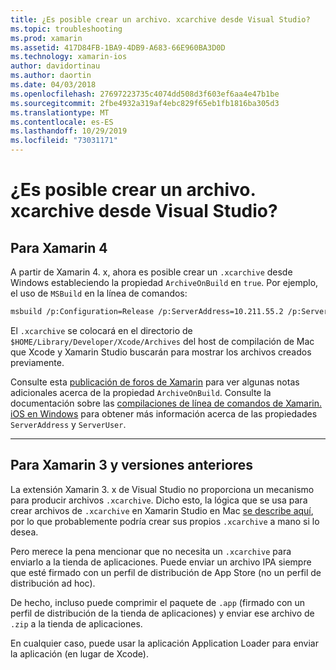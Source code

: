 ```yaml
---
title: ¿Es posible crear un archivo. xcarchive desde Visual Studio?
ms.topic: troubleshooting
ms.prod: xamarin
ms.assetid: 417D84FB-1BA9-4DB9-A683-66E960BA3D0D
ms.technology: xamarin-ios
author: davidortinau
ms.author: daortin
ms.date: 04/03/2018
ms.openlocfilehash: 27697223735c4074dd508d3f603ef6aa4e47b1be
ms.sourcegitcommit: 2fbe4932a319af4ebc829f65eb1fb1816ba305d3
ms.translationtype: MT
ms.contentlocale: es-ES
ms.lasthandoff: 10/29/2019
ms.locfileid: "73031171"
---
```

# <a name="is-it-possible-to-create-a-xcarchive-archive-from-visual-studio"></a>¿Es posible crear un archivo. xcarchive desde Visual Studio?

## <a name="for-xamarin-4"></a>Para Xamarin 4

A partir de Xamarin 4. x, ahora es posible crear un `.xcarchive` desde Windows estableciendo la propiedad `ArchiveOnBuild` en `true`. Por ejemplo, el uso de `MSBuild` en la línea de comandos:

```bash
msbuild /p:Configuration=Release /p:ServerAddress=10.211.55.2 /p:ServerUser=xamUser /p:Platform=iPhone /p:ArchiveOnBuild=true /t:"Build" MyProject.csproj
```

El `.xcarchive` se colocará en el directorio de `$HOME/Library/Developer/Xcode/Archives` del host de compilación de Mac que Xcode y Xamarin Studio buscarán para mostrar los archivos creados previamente.

Consulte esta [publicación de foros de Xamarin](https://forums.xamarin.com/discussion/comment/156635/#Comment_156635) para ver algunas notas adicionales acerca de la propiedad `ArchiveOnBuild`. Consulte la documentación sobre las [compilaciones de línea de comandos de Xamarin. iOS en Windows](~/ios/get-started/installation/windows/connecting-to-mac/index.md) para obtener más información acerca de las propiedades `ServerAddress` y `ServerUser`.

* * *

## <a name="for-xamarin-3-and-earlier"></a>Para Xamarin 3 y versiones anteriores

La extensión Xamarin 3. x de Visual Studio no proporciona un mecanismo para producir archivos `.xcarchive`. Dicho esto, la lógica que se usa para crear archivos de `.xcarchive` en Xamarin Studio en Mac [se describe aquí](https://bugzilla.xamarin.com/show_bug.cgi?id=35#c5), por lo que probablemente podría crear sus propios `.xcarchive` a mano si lo desea.

Pero merece la pena mencionar que no necesita un `.xcarchive` para enviarlo a la tienda de aplicaciones. Puede enviar un archivo IPA siempre que esté firmado con un perfil de distribución de App Store (no un perfil de distribución ad hoc).

De hecho, incluso puede comprimir el paquete de `.app` (firmado con un perfil de distribución de la tienda de aplicaciones) y enviar ese archivo de `.zip` a la tienda de aplicaciones.

En cualquier caso, puede usar la aplicación Application Loader para enviar la aplicación (en lugar de Xcode).
